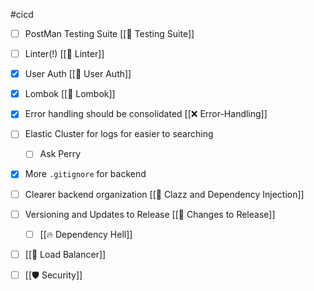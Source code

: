 #cicd
- [ ] PostMan Testing Suite [[🍬 Testing Suite]]
- [ ] Linter(!) [[👕 Linter]]
- [x] User Auth [[🔑 User Auth]]
- [x] Lombok [[🏴󠁧󠁢󠁳󠁣󠁴󠁿 Lombok]]
- [x] Error handling should be consolidated [[❌ Error-Handling]]
- [ ] Elastic Cluster for logs for easier to searching
	- [ ] Ask Perry
- [x] More `.gitignore` for backend
- [ ] Clearer backend organization [[💉 Clazz and Dependency Injection]]
- [ ] Versioning and Updates to Release [[🚀 Changes to Release]]
	- [ ] [[🔥 Dependency Hell]]
- [ ] [[🗿 Load Balancer]]
- [ ] [[🛡️ Security]]






